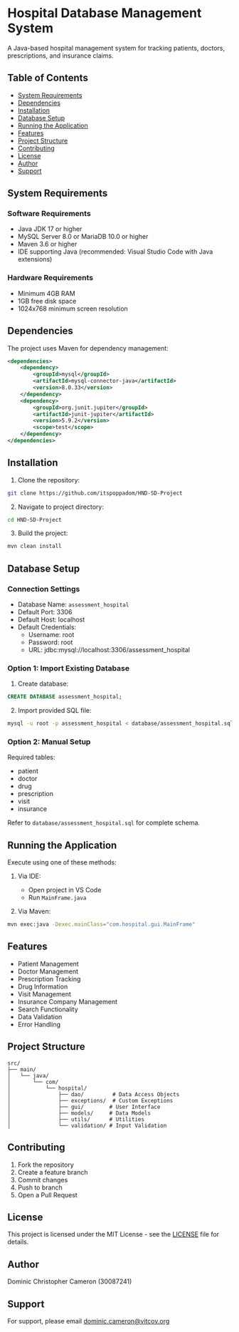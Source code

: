 # Hospital Database Management System

A Java-based hospital management system for tracking patients, doctors, prescriptions, and insurance claims.

## Table of Contents

- [System Requirements](#system-requirements)
- [Dependencies](#dependencies)
- [Installation](#installation)
- [Database Setup](#database-setup)
- [Running the Application](#running-the-application)
- [Features](#features)
- [Project Structure](#project-structure)
- [Contributing](#contributing)
- [License](#license)
- [Author](#author)
- [Support](#support)

## System Requirements

### Software Requirements

- Java JDK 17 or higher
- MySQL Server 8.0 or MariaDB 10.0 or higher
- Maven 3.6 or higher
- IDE supporting Java (recommended: Visual Studio Code with Java extensions)

### Hardware Requirements

- Minimum 4GB RAM
- 1GB free disk space
- 1024x768 minimum screen resolution

## Dependencies

The project uses Maven for dependency management:

```xml
<dependencies>
    <dependency>
        <groupId>mysql</groupId>
        <artifactId>mysql-connector-java</artifactId>
        <version>8.0.33</version>
    </dependency>
    <dependency>
        <groupId>org.junit.jupiter</groupId>
        <artifactId>junit-jupiter</artifactId>
        <version>5.9.2</version>
        <scope>test</scope>
    </dependency>
</dependencies>
```

## Installation

1. Clone the repository:

```bash
git clone https://github.com/itspoppadom/HND-SD-Project
```

2. Navigate to project directory:

```bash
cd HND-SD-Project
```

3. Build the project:

```bash
mvn clean install
```

## Database Setup

### Connection Settings

- Database Name: `assessment_hospital`
- Default Port: 3306
- Default Host: localhost
- Default Credentials:
  - Username: root
  - Password: root
  - URL: jdbc:mysql://localhost:3306/assessment_hospital

### Option 1: Import Existing Database

1. Create database:

```sql
CREATE DATABASE assessment_hospital;
```

2. Import provided SQL file:

```bash
mysql -u root -p assessment_hospital < database/assessment_hospital.sql
```

### Option 2: Manual Setup

Required tables:

- patient
- doctor
- drug
- prescription
- visit
- insurance

Refer to `database/assessment_hospital.sql` for complete schema.

## Running the Application

Execute using one of these methods:

1. Via IDE:

   - Open project in VS Code
   - Run `MainFrame.java`

2. Via Maven:

```bash
mvn exec:java -Dexec.mainClass="com.hospital.gui.MainFrame"
```

## Features

- Patient Management
- Doctor Management
- Prescription Tracking
- Drug Information
- Visit Management
- Insurance Company Management
- Search Functionality
- Data Validation
- Error Handling

## Project Structure

```
src/
├── main/
│   └── java/
│       └── com/
│           └── hospital/
│               ├── dao/         # Data Access Objects
│               ├── exceptions/  # Custom Exceptions
│               ├── gui/        # User Interface
│               ├── models/     # Data Models
│               ├── utils/      # Utilities
│               └── validation/ # Input Validation
```

## Contributing

1. Fork the repository
2. Create a feature branch
3. Commit changes
4. Push to branch
5. Open a Pull Request

## License

This project is licensed under the MIT License - see the [LICENSE](LICENSE) file for details.

## Author

Dominic Christopher Cameron (30087241)

## Support

For support, please email dominic.cameron@vitcov.org
